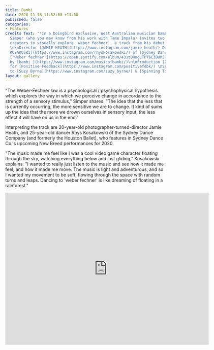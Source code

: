 ```yaml
---
title: Bambi
date: 2020-11-16 11:52:00 +11:00
published: false
categories:
- Features
Credits Text: "*In a Doingbird exclusive, West Australian musician bambi aka Dominic
  Simper (who you may know from his work with Tame Impala) invites two up-and-coming
  creators to visually explore 'weber fechner', a track from his debut EP unfolding.*
  \n\nDirector [JAMIE HEATH](https://www.instagram.com/jamie_heath/) Dancer [RHYS
  KOSAKOSKI](https://www.instagram.com/rhyskosakowski/) of [Sydney Dance Company](https://www.instagram.com/sydneydanceco/)\n\nTrack
  ['weber fechner'](https://open.spotify.com/album/431t0HngLTPT6C3BUMJP1j?highlight=spotify:track:7EDASteztefYPZV2Hsj7Os)
  by [bambi ](https://www.instagram.com/musicofbambi/)\n\nProduction [Zac Bayly](https://www.instagram.com/zacbayly/)
  for [Positive Feedback](https://www.instagram.com/positivefdbk/) \nSpecial thanks
  to [Suzy Byrne](https://www.instagram.com/suzy_byrne/) & [Spinning Top](https://www.instagram.com/spinningtopmusic/)\n\n"
layout: gallery
---
```


"The Weber-Fechner law is a psychological / psychophysical hypothesis which explores the way in which we perceive change in accordance to the strength of a sensory stimulus," Simper shares. "The idea that the less that is currently occurring, the more sensitive we are to change. It kind of sums up the idea that the more we drown ourselves in sensory input, the less effect it will have on us in the end." 

Interpreting the track are 20-year-old photographer-turned-director Jamie Heath, and 25-year-old dancer Rhys Kosakowski of the Sydney Dance Company (and formerly the Houston Ballet), who features in Sydney Dance Co.'s upcoming New Breed performances  for 2020. 

"The music made me feel like I was a cool video game character floating through the sky, watching everything below and just gliding," Kosakowski explains. "I wanted to really just listen to the music and see how it made me feel, and how it made me move. The music is light and adventurous, and so I wanted my movement to be soft, flowing through the space with random turns and leaps. Dancing to 'weber fechner' is like dreaming of floating in a rainforest." 

<iframe src="https://player.vimeo.com/video/480109746" width="640" height="480" frameborder="0" allow="autoplay; fullscreen" allowfullscreen></iframe>


